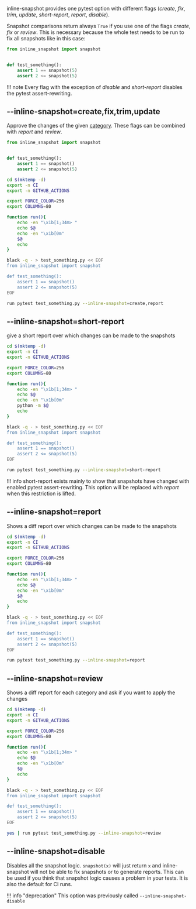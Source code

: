 
inline-snapshot provides one pytest option with different flags (*create*,
*fix*,
*trim*,
*update*,
*short-report*,
*report*,
*disable*).


Snapshot comparisons return always `True` if you use one of the flags *create*, *fix* or *review*.
This is necessary because the whole test needs to be run to fix all snapshots like in this case:

``` python
from inline_snapshot import snapshot


def test_something():
    assert 1 == snapshot(5)
    assert 2 <= snapshot(5)
```

!!! note
    Every flag with the exception of *disable* and *short-report* disables the pytest assert-rewriting.



## --inline-snapshot=create,fix,trim,update

Approve the changes of the given [category](categories.md).
These flags can be combined with *report* and *review*.

``` python title="test_something.py"
from inline_snapshot import snapshot


def test_something():
    assert 1 == snapshot()
    assert 2 <= snapshot(5)
```

```bash exec="1" title="something" result="ansi"
cd $(mktemp -d)
export -n CI
export -n GITHUB_ACTIONS

export FORCE_COLOR=256
export COLUMNS=80

function run(){
    echo -en "\x1b[1;34m> "
    echo $@
    echo -en "\x1b[0m"
    $@
    echo
}

black -q - > test_something.py << EOF
from inline_snapshot import snapshot

def test_something():
    assert 1 == snapshot()
    assert 2 <= snapshot(5)
EOF

run pytest test_something.py --inline-snapshot=create,report
```


## --inline-snapshot=short-report

give a short report over which changes can be made to the snapshots

```bash exec="1" title="something" result="ansi"
cd $(mktemp -d)
export -n CI
export -n GITHUB_ACTIONS

export FORCE_COLOR=256
export COLUMNS=80

function run(){
    echo -en "\x1b[1;34m> "
    echo $@
    echo -en "\x1b[0m"
    python -m $@
    echo
}

black -q - > test_something.py << EOF
from inline_snapshot import snapshot

def test_something():
    assert 1 == snapshot()
    assert 2 <= snapshot(5)
EOF

run pytest test_something.py --inline-snapshot=short-report
```

!!! info
    short-report exists mainly to show that snapshots have changed with enabled pytest assert-rewriting.
    This option will be replaced with *report* when this restriction is lifted.

## --inline-snapshot=report

Shows a diff report over which changes can be made to the snapshots

```bash exec="1" title="something" result="ansi"
cd $(mktemp -d)
export -n CI
export -n GITHUB_ACTIONS

export FORCE_COLOR=256
export COLUMNS=80

function run(){
    echo -en "\x1b[1;34m> "
    echo $@
    echo -en "\x1b[0m"
    $@
    echo
}

black -q - > test_something.py << EOF
from inline_snapshot import snapshot

def test_something():
    assert 1 == snapshot()
    assert 2 <= snapshot(5)
EOF

run pytest test_something.py --inline-snapshot=report
```

## --inline-snapshot=review

Shows a diff report for each category and ask if you want to apply the changes

```bash exec="1" title="something" result="ansi"
cd $(mktemp -d)
export -n CI
export -n GITHUB_ACTIONS

export FORCE_COLOR=256
export COLUMNS=80

function run(){
    echo -en "\x1b[1;34m> "
    echo $@
    echo -en "\x1b[0m"
    $@
    echo
}

black -q - > test_something.py << EOF
from inline_snapshot import snapshot

def test_something():
    assert 1 == snapshot()
    assert 2 <= snapshot(5)
EOF

yes | run pytest test_something.py --inline-snapshot=review
```



## --inline-snapshot=disable

Disables all the snapshot logic. `snapshot(x)` will just return `x` and inline-snapshot will not be able to fix snapshots or to generate reports.
This can be used if you think that snapshot logic causes a problem in your tests. It is also the default for CI runs.

!!! info "deprecation"
    This option was previously called `--inline-snapshot-disable`
